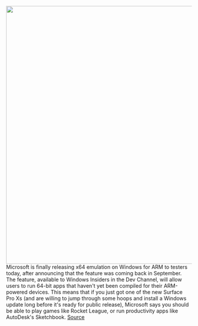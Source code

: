 <img src='https://cdn.vox-cdn.com/thumbor/qdyB-xd-7ILhd3LwQu1cAxAUuP8=/0x0:2040x1360/1200x800/filters:focal(857x517:1183x843)/cdn.vox-cdn.com/uploads/chorus_image/image/68493907/vpavic_191101_3747_0024.0.jpg' width='700px' /><br/>
Microsoft is finally releasing x64 emulation on Windows for ARM to testers today, after announcing that the feature was coming back in September. The feature, available to Windows Insiders in the Dev Channel, will allow users to run 64-bit apps that haven't yet been compiled for their ARM-powered devices. This means that if you just got one of the new Surface Pro Xs (and are willing to jump through some hoops and install a Windows update long before it's ready for public release), Microsoft says you should be able to play games like Rocket League, or run productivity apps like AutoDesk's Sketchbook.
<a href='https://www.theverge.com/2020/12/10/22168542/x64-emulation-windows-on-arm-surface-pro-x'> Source <a/>